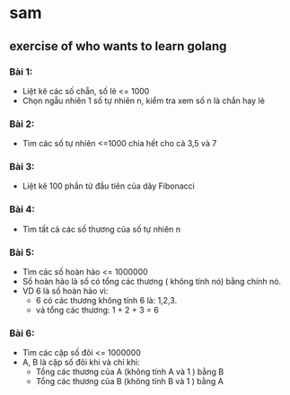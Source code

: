 # sam
exercise of who wants to learn golang
---
### Bài 1:
- Liệt kê các số chẵn, số lẻ <= 1000
- Chọn ngẫu nhiên 1 số tự nhiên n, kiểm tra xem số n là chắn hay lẻ


### Bài 2:
- Tìm các số tự nhiên <=1000 chia hết cho cả 3,5 và 7

### Bài 3:
- Liệt kê 100 phần từ đầu tiên của dãy Fibonacci

### Bài 4:
- Tìm tất cả các số thương của số tự nhiên n

### Bài 5:
- Tìm các số hoàn hảo <= 1000000
- Số hoàn hảo là số có tổng các thương ( không tính nó) bằng chính nó.
- VD 6 là số hoàn hảo vì:
    - 6 có các thương không tính 6 là: 1,2,3.
    - vả tổng các thương: 1 + 2 + 3 = 6

### Bài 6: 
- Tìm các cặp số đôi <= 1000000
- A, B là cặp số đôi khi và chỉ khi:
  - Tổng các thương của A (không tính A và 1 ) bằng B
  - Tổng các thương của B (không tính B và 1 ) bằng A
